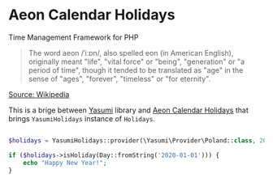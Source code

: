 # Aeon Calendar Holidays 

Time Management Framework for PHP

> The word aeon /ˈiːɒn/, also spelled eon (in American English), originally meant "life", "vital force" or "being", 
> "generation" or "a period of time", though it tended to be translated as "age" in the sense of "ages", "forever", 
> "timeless" or "for eternity".

[Source: Wikipedia](https://en.wikipedia.org/wiki/Aeon) 

This is a brige between [Yasumi](https://yasumi.dev) library and [Aeon Calendar Holidays](https://github.com/aeon-php/calendar-holidays)
that brings `YasumiHolidays` instance of `Holidays`.


```php

$holidays = YasumiHolidays::provider(\Yasumi\Provider\Poland::class, 2020);

if ($holidays->isHoliday(Day::fromString('2020-01-01'))) {
    echo "Happy New Year!";
}
```

  